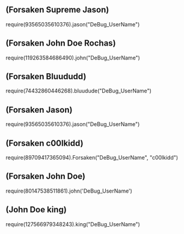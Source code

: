 ## (Forsaken Supreme Jason)
require(93565035610376).jason("DeBug_UserName")
## (Forsaken John Doe Rochas)
require(119263584686490).john("DeBug_UserName")
## (Forsaken Bluududd)
require(74432860446268).bluudude("DeBug_UserName")
## (Forsaken Jason)
require(93565035610376).jason("DeBug_UserName")
## (Forsaken c00lkidd)
require(89709417365094).Forsaken("DeBug_UserName", "c00lkidd")
## (Forsaken John Doe)
require(80147538511861).john('DeBug_UserName')
## (John Doe king)
require(127566979348243).king("DeBug_UserName")
